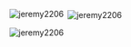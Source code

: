 <p><img align="left" src="https://github-readme-stats.vercel.app/api/top-langs?username=jeremy2206&show_icons=true&locale=en&layout=compact" alt="jeremy2206" /></p>

<p>&nbsp;<img align="center" src="https://github-readme-stats.vercel.app/api?username=jeremy2206&show_icons=true&locale=en" alt="jeremy2206" /></p>

<p><img align="center" src="https://github-readme-streak-stats.herokuapp.com/?user=jeremy2206&" alt="jeremy2206" /></p>

